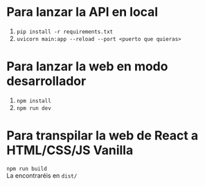# Para lanzar la API en local 
1. `pip install -r requirements.txt`
2. `uvicorn main:app --reload --port <puerto que quieras>`

# Para lanzar la web en modo desarrollador
1. `npm install`
2. `npm run dev`

# Para transpilar la web de React a HTML/CSS/JS Vanilla
`npm run build` <br>
La encontraréis en `dist/`
